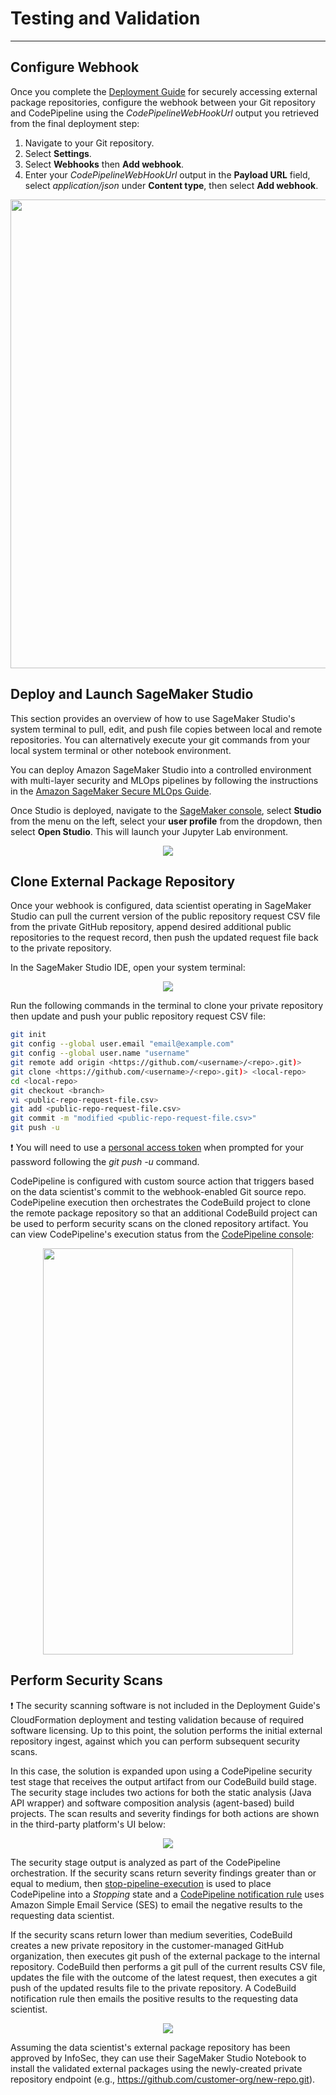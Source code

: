 # Testing and Validation
---
## Configure Webhook
Once you complete the [Deployment Guide](documentation/deployment-guide.md) for securely accessing external package repositories, configure the webhook between your Git repository and CodePipeline using the _CodePipelineWebHookUrl_ output you retrieved from the final deployment step:

1. Navigate to your Git repository.
2. Select **Settings**.
3. Select **Webhooks** then **Add webhook**.
4. Enter your _CodePipelineWebHookUrl_ output in the **Payload URL** field, select _application/json_ under **Content type**, then select **Add webhook**.

<p align="center">
  <img width="700" height="750" src="../img/webhook-config.png">
</p>

## Deploy and Launch SageMaker Studio
This section provides an overview of how to use SageMaker Studio's system terminal to pull, edit, and push file copies between local and remote repositories. You can alternatively execute your git commands from your local system terminal or other notebook environment.

You can deploy Amazon SageMaker Studio into a controlled environment with multi-layer security and MLOps pipelines by following the instructions in the [Amazon SageMaker Secure MLOps Guide](https://github.com/aws-samples/amazon-sagemaker-secure-mlops).

Once Studio is deployed, navigate to the [SageMaker console](https://console.aws.amazon.com/sagemaker/home?#/dashboard), select **Studio** from the menu on the left, select your **user profile** from the dropdown, then select **Open Studio**. This will launch your Jupyter Lab environment.

<p align="center">
  <img src="../img/studio-console.png">
</p>

## Clone External Package Repository
Once your webhook is configured, data scientist operating in SageMaker Studio can pull the current version of the public repository request CSV file from the private GitHub repository, append desired additional public repositories to the request record, then push the updated request file back to the private repository.

In the SageMaker Studio IDE, open your system terminal:

<p align="center">
  <img src="../img/studio-terminal.png">
</p>

Run the following commands in the terminal to clone your private repository then update and push your public repository request CSV file:

```sh
git init
git config --global user.email "email@example.com"
git config --global user.name "username"
git remote add origin <https://github.com/<username>/<repo>.git)>
git clone <https://github.com/<username>/<repo>.git)> <local-repo>
cd <local-repo>
git checkout <branch>
vi <public-repo-request-file.csv>
git add <public-repo-request-file.csv>
git commit -m "modified <public-repo-request-file.csv>"
git push -u
```
❗ You will need to use a [personal access token](https://docs.github.com/en/authentication/keeping-your-account-and-data-secure/creating-a-personal-access-token) when prompted for your password following the _git push -u_ command.

CodePipeline is configured with custom source action that triggers based on the data scientist's commit to the webhook-enabled Git source repo. CodePipeline execution then orchestrates the CodeBuild project to clone the remote package repository so that an additional CodeBuild project can be used to perform security scans on the cloned repository artifact. You can view CodePipeline's execution status from the [CodePipeline console](https://docs.aws.amazon.com/codepipeline/latest/userguide/pipelines-view-console.html#pipelines-executions-status-console):

<p align="center">
  <img width="400" height="650" src="../img/pipeline-execution.png">
</p>

## Perform Security Scans
❗ The security scanning software is not included in the Deployment Guide's CloudFormation deployment and testing validation because of required software licensing. Up to this point, the solution performs the initial external repository ingest, against which you can perform subsequent security scans.

In this case, the solution is expanded upon using a CodePipeline security test stage that receives the output artifact from our CodeBuild build stage. The security stage includes two actions for both the static analysis (Java API wrapper) and software composition analysis (agent-based) build projects. The scan results and severity findings for both actions are shown in the third-party platform's UI below:

<p align="center">
  <img src="../img/security-scan.svg">
</p>

The security stage output is analyzed as part of the CodePipeline orchestration. If the security scans return severity findings greater than or equal to medium, then [stop-pipeline-execution](https://awscli.amazonaws.com/v2/documentation/api/latest/reference/codepipeline/stop-pipeline-execution.html) is used to place CodePipeline into a _Stopping_ state and a [CodePipeline notification rule](https://docs.aws.amazon.com/codepipeline/latest/userguide/notification-rule-create.html) uses Amazon Simple Email Service (SES) to email the negative results to the requesting data scientist.

If the security scans return lower than medium severities, CodeBuild creates a new private repository in the customer-managed GitHub organization, then executes git push of the external package to the internal repository. CodeBuild then performs a git pull of the current results CSV file, updates the file with the outcome of the latest request, then executes a git push of the updated results file to the private repository. A CodeBuild notification rule then emails the positive results to the requesting data scientist.

<p align="center">
  <img src="../design/codepipeline-overview.svg">
</p>

Assuming the data scientist's external package repository has been approved by InfoSec, they can use their SageMaker Studio Notebook to install the validated external packages using the newly-created private repository endpoint (e.g., https://github.com/customer-org/new-repo.git).
